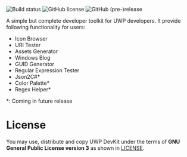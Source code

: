 ﻿![Build status](https://build.mobile.azure.com/v0.1/apps/82a67d7a-355b-4d95-b8ce-af298110046e/branches/master/badge) ![GitHub license](https://img.shields.io/badge/license-AGPL-blue.svg?style=flat-square) ![GitHub (pre-)release](https://img.shields.io/github/release/patrick330602/UWP-DevKit/all.svg?style=flat-square)

A simple but complete developer toolkit for UWP developers. It provide following functionality for users:

- Icon Browser
- URI Tester
- Assets Generator
- Windows Blog
- GUID Generator
- Regular Expression Tester
- Json2C#*
- Color Palette*
- Regex Helper*

*: Coming in future release 

# License

 You may use, distribute and copy UWP DevKit under the terms of **GNU General
 Public License version 3** as shown in [LICENSE](https://raw.githubusercontent.com/patrick330602/UWP-DevKit/master/LICENSE).